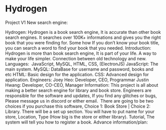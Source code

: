 # Hydrogen
Project V1
New search engine:

Hydrogen: Hydrogen is a book search engine, It is accurate than other book search engines. It searches over 100K+ informations and gives you the right book that you were finding for. Some how If you don’t know your book title, you can search a word to find your book that you needed.
Introduction: Hydrogen is more than book search engine, It is part of your life. A way to make your life simpler. Connection between old technology and new.
Languages:  JavaScript, MySQL, HTML, CSS, (ElectronJS) JavaScript: The main system.
MySQL: DataBase for username and password, books and etc HTML: Basic design for the application. CSS: Advanced design for application. 
Engineers: Joey Heo: Developer, CEO, Programmar Justin Hwang: Developer, CO-CEO, Manager 
Information: This project is all about making a better search engine for library and book store. Engineers are responsible for the software and updates, If you find any glitches or bugs, Please message us in discord or either email.  There are going to be two choices if you purchase this software, Choice 1: Book Store | Choice 2: Library. 
There will be a set up section. You will have to put name for your store, Location, Type (How big is the store or either library). 
Tutorial, The system will tell you how to register a book. 
Advance information/plan: 
